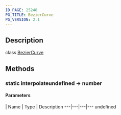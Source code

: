 ```yaml
---
ID_PAGE: 25248
PG_TITLE: BezierCurve
PG_VERSION: 2.1
---
```

## Description

class [BezierCurve](/classes/2.4/BezierCurve)



## Methods

### static interpolateundefined &rarr; number



#### Parameters
 | Name | Type | Description
---|---|---|---
undefined
